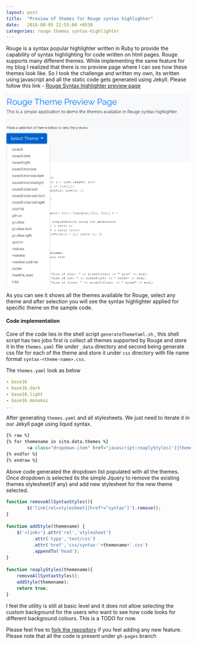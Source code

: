 ```yaml
---
layout: post
title:  "Preview of themes for Rouge syntax highlighter"
date:   2018-08-05 22:55:00 +0530
categories: rouge themes syntax-highlighter
---
```


Rouge is a syntax popular highlighter written in Ruby to provide the capability of syntax highlighting for code written on html pages. Rouge supports many different themes. While implementing the same feature for my blog I realized that there is no preview page where I can see how these themes look like. So I took the challenge and written my own, its written using javascript and all the static code gets generated using Jekyll. Please follow this link - [Rouge Syntax highlighter preview page](https://spsarolkar.github.io/rouge-theme-preview/)

![rouge_syntax_highlighter_preview_page_select_theme]


As you can see it shows all the themes available for Rouge, select any theme and after selection you will see the syntax highlighter applied for specific theme on the sample code.

#### Code implementation
Core of the code lies in the shell script ```generateThemeYaml.sh``` , this shell script has two jobs first is collect all themes supported by Rouge and store it in the ```themes.yaml``` file under ```_data``` directory and second being generate css file for each of the theme and store it under ```css``` directory with file name format ```syntax-<theme-name>.css```.

The ```themes.yaml``` look as below

```yaml
- base16
- base16.dark
- base16.light
- base16.monokai
...
```
After generating ```themes.yaml``` and all stylesheets. We just need to iterate it in our Jekyll page using liquid syntax.

```html
{% raw %} 
{% for themename in site.data.themes %}
        <a class="dropdown-item" href="javascript:reaplyStyles('{{themename}}')">{{ themename }}</a>
{% endfor %}
{% endraw %} 
```

Above code generated the dropdown list populated with all the themes. Once dropdown is selected its the simple Jquery to remove the existing themes stylesheet(if any) and add new stylesheet for the new theme selected.

```javascript
function removeAllSyntaxStyles(){
        $('link[rel=stylesheet][href*="syntax"]').remove();
}

function addStyle(themename) {
    $('<link>').attr('rel','stylesheet')
          .attr('type','text/css')
          .attr('href','css/syntax-'+themename+'.css')
          .appendTo('head');
}

function reaplyStyles(themename){
    removeAllSyntaxStyles();
    addStyle(themename);
    return true;
}
```

I feel the utility is still at basic level and it does not allow selecting the custom background for the users who want to see how code looks for different background colours. This is a TODO for now.

Please feel free to [fork the repository](https://github.com/spsarolkar/rouge-theme-preview) if you feel adding any new feature. Please note that all the code is present under ```gh-pages``` branch


[rouge_syntax_highlighter_preview_page_select_theme]:/images/rouge_syntax_highlighter_preview_page_select_theme.png